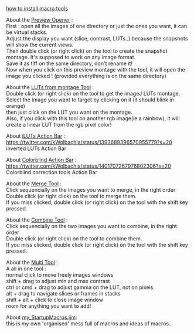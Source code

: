 [how to install macro tools](https://imagej.nih.gov/ij/docs/guide/146-20.html)

About the [Preview Opener](https://github.com/kwolbachia/Imagej-macro-addiction/blob/main/Preview%20Opener.ijm) :   
First : open all the images of one directory or just the ones you want, it can be virtual stacks.  
Adjust the display you want (slice, contrast, LUTs..) because the snapshots will show the current views.   
Then double click (or right click) on the tool to create the snapshot montage. It's supposed to work on any image format.    
Save it as tiff on the same directory, don't rename it!    
Now when you click on this preview montage with the tool, it will open the image you clicked ! (provided everything is on the same directory)   

About the [LUTs from montage Tool](https://github.com/kwolbachia/Imagej-macro-addiction/blob/main/Preview%20Opener.ijm) :    
Double click (or right click) on the tool to get the imageJ LUTs montage.    
Select the image you want to target by clicking on it (it should blink in orange)     
then just click on the LUT you want on the montage.     
Also, if you click with this tool on another rgb image(ie a rainbow), it will create a linear LUT from the rgb pixel color!   

About [iLUTs Action Bar](https://github.com/kwolbachia/Imagej-macro-addiction/blob/main/iLUTs/invertableLUTs.ijm) : <https://twitter.com/kWolbachia/status/1393689396570955779?s=20>    
inverted LUTs Action Bar

About [Colorblind Action Bar](https://github.com/kwolbachia/Imagej-macro-addiction/tree/main/Colorblind%20Bar) : <https://twitter.com/kWolbachia/status/1401707267976802306?s=20>     
Colorblind correction tools Action Bar

About the [Merge Tool](https://github.com/kwolbachia/Imagej-macro-addiction/blob/main/Merge%20Tool.ijm) :    
Click sequencially on the images you want to merge, in the right order     
Double click (or right click) on the tool to merge them.     
If you miss clicked, double click (or right click) on the tool with the shift key pressed.

About the [Combine Tool](https://github.com/kwolbachia/Imagej-macro-addiction/blob/main/Combine%20tool.ijm) :    
Click sequencially on the two images you want to combine, in the right order     
Double click (or right click) on the tool to combine them.     
If you miss clicked, double click (or right click) on the tool with the shift key pressed.   

About the [Multi Tool](https://github.com/kwolbachia/Imagej-macro-addiction/blob/main/multi_Tool.ijm) :   
A all in one tool :    
normal click to move freely images windows    
shift + drag to adjust min and max contrast     
ctrl or cmd + drag to adjust gamma on the LUT, not on pixels    
alt + drag to navigate slices or frames in stacks    
shift + alt + click to close image window    
room for anything you want to add!    

About [my_StartupMacros.ijm](https://github.com/kwolbachia/Imagej-macro-addiction/blob/main/my_startupMacro.ijm):    
this is my own 'organised' mess full of macros and ideas of macros..
